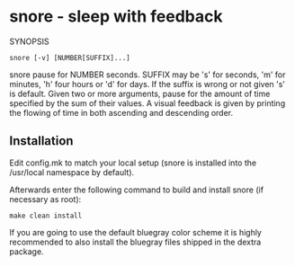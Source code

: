 snore - sleep with feedback
===========================

SYNOPSIS

    snore [-v] [NUMBER[SUFFIX]...]

snore pause for NUMBER seconds. SUFFIX may be 's' for seconds, 'm' for minutes,
'h' four hours or 'd' for days. If the suffix is wrong or not given 's' is
default. Given two or more arguments, pause for the amount of time specified by
the sum of their values. A visual feedback is given by printing the flowing of
time in both ascending and descending order.

Installation
------------
Edit config.mk to match your local setup (snore is installed into the
/usr/local namespace by default).

Afterwards enter the following command to build and install snore (if
necessary as root):

    make clean install

If you are going to use the default bluegray color scheme it is highly
recommended to also install the bluegray files shipped in the dextra package.
